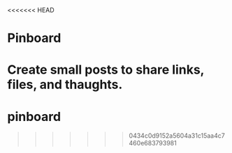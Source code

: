 <<<<<<< HEAD
# Pinboard
Create small posts to share links, files, and thaughts.
=======
# pinboard
>>>>>>> 0434c0d9152a5604a31c15aa4c7460e683793981
